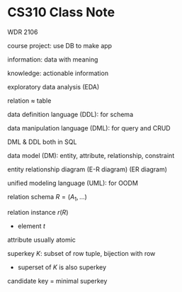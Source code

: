 # CS310 Class Note

WDR 2106

course project: use DB to make app

information: data with meaning

knowledge: actionable information

exploratory data analysis (EDA)

relation ≈ table

data definition language (DDL): for schema

data manipulation language (DML): for query and CRUD

DML & DDL both in SQL

data model (DM): entity, attribute, relationship, constraint

entity relationship diagram (E-R diagram) (ER diagram)

unified modeling language (UML): for OODM

relation schema $R=(A_1,…)$

relation instance $r(R)$

- element $t$

attribute usually atomic

superkey $K$: subset of row tuple, bijection with row

- superset of $K$ is also superkey

candidate key = minimal superkey
